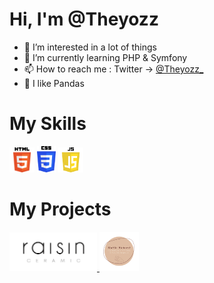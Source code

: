 <h1>Hi, I'm @Theyozz</h1>

- 👀 I’m interested in a lot of things
- 🌱 I’m currently learning PHP & Symfony
- 📫 How to reach me :
        Twitter -> <a href="https://twitter.com/Theyozz_">@Theyozz_</a> 
- 🐼 I like Pandas

<h1>My Skills</h1>

<div>
    <img src="./logo-html.png" alt="" width="40">
    <img src="./logo-css.png" alt="" width="30">
    <img src="./js-logo.png" alt="" width="40">

    
</div>

<h1>My Projects</h1>
    <div>
        <a href="https://raisinceramic.com/categorie-produit/serie-raisin-ceramic/"> 
            <img src="./raisin_logo - signature.png" alt="" width="140"> 
        </a>
        <a href="https://maelie-richarte.fr/"> 
            <img src="./newLogo.png" alt="" width="63"> 
        </a>
    </div>